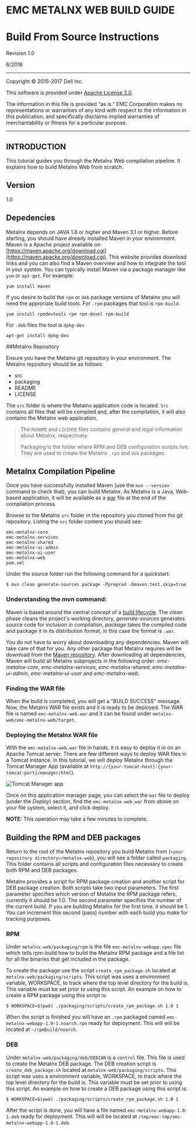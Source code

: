 EMC METALNX WEB BUILD GUIDE
===================================

Build From Source Instructions
=========================================

Revision 1.0

6/2016

----------------------------------

Copyright © 2015-2017 Dell Inc.

This software is provided under [Apache License 2.0](http://www.apache.org/licenses/LICENSE-2.0).

The information in this file is provided “as is.” EMC Corporation makes no representations or warranties of any kind with respect to the information in this publication, and specifically disclaims implied warranties of merchantability or fitness for a particular purpose. 

-------------------------------- 
<a name="Introduction"></a>
## INTRODUCTION 


This tutorial guides you through the Metalnx Web compilation pipeline. It explains how to build Metalnx Web from scratch.

## Version
1.0
 
## Depedencies
 
Metalnx depends on JAVA 1.8 or higher and Maven 3.1 or higher. Before starting, you should have already installed Maven in your environment. Maven is a Apache project available on [https://maven.apache.org/download.cgi](https://maven.apacke.org/download.cgi). This website provides download links and you can also find a Maven overview and how to integrate the tool in your system.  You can typically install Maven via a package manager like `yum` or `apt-get`.  For example:

    yum install maven
 
If you desire to build the `rpm` or `deb` package versions of Metalnx you will need the approriate build tools.   For `.rpm` packages that tool is `rpm-build`.

    yum install rpmdevtools rpm rpm-devel rpm-build

For `.deb` files the tool is `dpkg-dev`

    apt-get install dpkg-dev

##Metalnx Repository

Ensure you have the Metalnx git repository in your environment. The Metalnx repository should be as follows:

* src
* packaging
* README
* LICENSE

The `src` folder is where the Metalnx application code is located. `Src` contains all files that will be compiled and, after the compilation, it will also contains the Metalnx web application. 

> The `README` and `LICENSE` files contains general and legal information about Metalnx, respectively.
>  
> Packaging is the folder where RPM and DEB configuration scripts live. They are used to create the Metalnx `.rpm` and `deb` packages. 

## Metalnx Compilation Pipeline

Once you have successfully installed Maven (use the `mvn --version` command to  check that), you can build Metalnx. As Metalnx is a Java, Web-based application, it will be available as a [war](https://docs.oracle.com/cd/E19316-01/820-3748/aduvz/index.html) file at the end of the compilation process. 

Browse to the Metalnx `src` folder in the repository you cloned from the git repository. Listing the `src` folder content you should see:

    emc-metalnx-core
    emc-metalnx-services
    emc-metalnx-shared
    emc-metalnx-ui-admin
    emc-metalnx-ui-user
    emc-metalnx-web
    pom.xml

Under the source folder run the following command for a quickstart:

    $ mvn clean generate-sources package -Ppreprod -Dmaven.test.skip=true 

### Understanding the *mvn* command:

Maven is based around the central concept of a [build lifecycle](https://maven.apache.org/guides/introduction/introduction-to-the-lifecycle.html). The *clean* phase cleans the project's working directory, *generate-sources* generates source code for inclusion in compilation, *package* takes the compiled code and package it in its distribution format, in this case the format is `.war`.

You do not have to worry about downloading any dependencies. Maven will take care of that for you. Any other package that Metalnx requires will be download from the [Maven repository](http://mvnrepository.com/). After downloading all dependencies, Maven will build all Metalnx subprojects in the following order: *emc-metalnx-core*, *emc-metalnx-services*, *emc-metalnx-shared*, *emc-metalnx-ui-admin*, *emc-metalnx-ui-user* and *emc-metalnx-web*.

### Finding the WAR file

When the build is completed, you will get a "BUILD SUCCESS" message. Now, the Metalnx WAR file exists and it is ready to be deployed. The WAR file is named `emc-metalnx-web.war` and it can be found under `metalnx-web/emc-metalnx-web/target`.

### Deploying the Metalnx WAR file

With the `emc-metalnx-web.war` file in hands, it is easy to deploy it in on an Apache Tomcat server. There are few different ways to deploy WAR files in a Tomcat instance. In this tutorial, we will deploy Metalnx through the Tomcat Manager App (available at `http://{your-tomcat-host}:{your-tomcat-port}/manager/html`).

![Tomcat Manager app]

Once on this application manager page, you can select the `war` file to deploy (under the *Deploy*) section, find the `emc-metalnx-web.war` from above on your file system, select it, and click deploy. 

**NOTE:** This operation may take a few minutes to complete. 

## Building the RPM and DEB packages

Return to the root of the Metalnx repository you build Metalnx from (`<your repository directory>/metalnx-web`), you will see a folder called `packaging`. This folder contains all scripts and configuration files necessary to create both RPM and DEB packages.

Metalnx provides a script for RPM package creation and another script for DEB package creation. Both scripts take two input parameters. The first parameter specifies which version of Metalnx the RPM package refers, currently it should be 1.0. The second parameter specifies the number of the current build. If you are building Metalnx for the first time, it should be 1.  You can increment this second (pass) number with each build you make for tracking purposes.

### RPM

Under `metalnx-web/packaging/rpm` is the file `emc-metalnx-webapp.spec` file which tells rpm-build how to build the Metalnx RPM package and a file list for all the binaries that get included in the package. 

To create the package use the script `create_rpm_package.sh` located at `metalnx-web/packaging/scripts`. This script was uses a environment variable, WORKSPACE, to track where the top level directory for the build is.  This variable must be set prior to using this script.  An example on how to create a RPM package using this script is:

    $ WORKSPACE=$(pwd) ./packaging/scripts/create_rpm_package.sh 1.0 1


When the script is finished you will have an `.rpm` packaged named `emc-metalnx-webapp-1.0-1.noarch.rpm`  ready for deployment.  This will will be located at `~/rpmbuild/noarch`. 

### DEB

Under `metalnx-web/packaging/deb/DEBIAN` is a `control` file. This file is used to create the Metalnx DEB package. The DEB creation script is `create_deb_package.sh` located at `metalnx-web/packaging/scripts`. This script was uses a environment variable, WORKSPACE, to track where the top level directory for the build is.  This variable must be set prior to using this script.  An example on how to create a DEB package using this script is:

    $ WORKSPACE=$(pwd) ./packaging/scripts/create_rpm_package.sh 1.0 1

After the script is done, you will have a file named `emc-metalnx-webapp-1.0-1.deb`  ready for deployment.  This will will be located at `/tmp/emc-tmp/emc-metalnx-webapp-1.0-1.deb`. 

[Tomcat Manager app]: <https://assets.digitalocean.com/articles/tomcat8_1604/manager.png>
